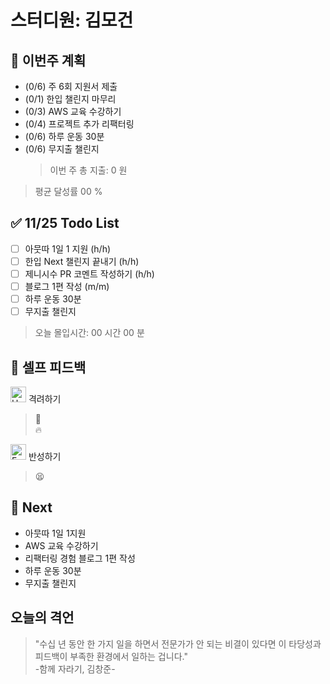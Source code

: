 # 스터디원: 김모건

## 🚀 이번주 계획

- (0/6) 주 6회 지원서 제출
- (0/1) 한입 챌린지 마무리
- (0/3) AWS 교육 수강하기
- (0/4) 프로젝트 추가 리팩터링
- (0/6) 하루 운동 30분
- (0/6) 무지출 챌린지
  > 이번 주 총 지출: 0 원

> 평균 달성률 00 %

## ✅ 11/25 Todo List

- [ ] 아뭇따 1일 1 지원 (h/h)
- [ ] 한입 Next 챌린지 끝내기 (h/h)
- [ ] 제니시수 PR 코멘트 작성하기 (h/h)
- [ ] 블로그 1편 작성 (m/m)
- [ ] 하루 운동 30분
- [ ] 무지출 챌린지

> 오늘 몰입시간: 00 시간 00 분 <br>

## 🎉 셀프 피드백

<img src="https://raw.githubusercontent.com/Tarikul-Islam-Anik/Animated-Fluent-Emojis/master/Emojis/Smilies/Hugging%20Face.png" alt="Hugging Face" width="25" height="25"> 격려하기</img>

> 🤗 <br>
> 🔥 <br>

<img src="https://raw.githubusercontent.com/Tarikul-Islam-Anik/Animated-Fluent-Emojis/master/Emojis/Smilies/Face%20with%20Monocle.png" alt="Face with Monocle" width="25" height="25"> 반성하기</img>

> 😫 <br>

## 🌱 Next

- 아뭇따 1일 1지원
- AWS 교육 수강하기
- 리팩터링 경험 블로그 1편 작성
- 하루 운동 30분
- 무지출 챌린지

## 오늘의 격언

> "수십 년 동안 한 가지 일을 하면서 전문가가 안 되는 비결이 있다면 이 타당성과 피드백이 부족한 환경에서 일하는 겁니다."
> <br> -함께 자라기, 김창준-
